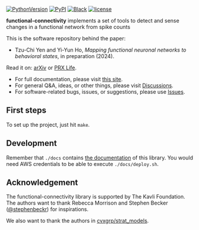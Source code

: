 [![PythonVersion](https://img.shields.io/pypi/pyversions/functional-connectivity.svg)](https://pypi.org/project/functional-connectivity/)
[![PyPI](https://img.shields.io/pypi/v/functional-connectivity)](https://pypi.org/project/functional-connectivity/)
[![Black](https://img.shields.io/badge/code%20style-black-000000.svg)](https://github.com/psf/black)
[![license](https://img.shields.io/badge/license-LGPL-green.svg?style=flat)](https://github.com/junipertcy/functional-connectivity/blob/master/LICENSE)


**functional-connectivity** implements a set of tools to detect and sense changes in a functional network from spike counts

This is the software repository behind the paper:

* Tzu-Chi Yen and Yi-Yun Ho, *Mapping functional neuronal networks to behavioral states*, in preparation (2024).

Read it on: [arXiv](https://arxiv.org/) or [PRX Life](https://journals.aps.org/prxlife/).

* For full documentation, please visit [this site](https://docs.netscied.tw/functional-connectivity/index.html).
* For general Q&A, ideas, or other things, please visit [Discussions](https://github.com/junipertcy/functional-connectivity/discussions).
* For software-related bugs, issues, or suggestions, please use [Issues](https://github.com/junipertcy/functional-connectivity/issues).


First steps
-----------
To set up the project, just hit `make`.


Development
-----------
Remember that `./docs` contains [the documentation](https://docs.netscied.tw/functional-connectivity/index.html) of this library.
You would need AWS credentials to be able to execute `./docs/deploy.sh`.



Acknowledgement
---------------
The functional-connectivity library is supported by The Kavli Foundation. 
The authors want to thank Rebecca Morrison and Stephen Becker ([@stephenbeckr](https://github.com/stephenbeckr)) for inspirations. 

We also want to thank the authors in [cvxgrp/strat_models](https://github.com/cvxgrp/strat_models).